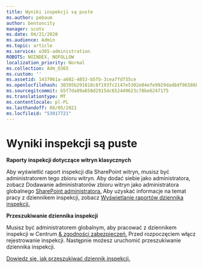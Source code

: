 ```yaml
---
title: Wyniki inspekcji są puste
ms.author: pebaum
author: bentoncity
manager: scotv
ms.date: 04/21/2020
ms.audience: Admin
ms.topic: article
ms.service: o365-administration
ROBOTS: NOINDEX, NOFOLLOW
localization_priority: Normal
ms.collection: Adm_O365
ms.custom: ''
ms.assetid: 1437061a-a602-4853-b5fb-3cea7fd735ce
ms.openlocfilehash: 30395b291818c8f193fc2147e5302e04efe9929dad8df96586be1c3e75bd35aa
ms.sourcegitcommit: b5f7da89a650d2915dc652449623c78be6247175
ms.translationtype: MT
ms.contentlocale: pl-PL
ms.lasthandoff: 08/05/2021
ms.locfileid: "53917721"
---
```

# <a name="auditing-results-are-blank"></a>Wyniki inspekcji są puste

 **Raporty inspekcji dotyczące witryn klasycznych**
  
Aby wyświetlić raport inspekcji dla SharePoint witryn, musisz być administratorem tego zbioru witryn. Aby dodać siebie jako administratora, zobacz Dodawanie administratorów zbioru witryn jako administratora globalnego [SharePoint administratora.](https://go.microsoft.com/fwlink/?linkid=869390) Aby uzyskać informacje na temat pracy z dziennikem inspekcji, zobacz [Wyświetlanie raportów dziennika inspekcji.](https://go.microsoft.com/fwlink/?linkid=395237) 
  
 **Przeszukiwanie dziennika inspekcji**
  
Musisz być administratorem globalnym, aby pracować z dziennikem inspekcji w Centrum [ &amp; zgodności zabezpieczeń.](https://protection.office.com) Przed rozpoczęciem włącz rejestrowanie inspekcji. Następnie możesz uruchomić przeszukiwanie dziennika inspekcji. 
  
[Dowiedz się, jak przeszukiwać dziennik inspekcji.](https://go.microsoft.com/fwlink/?linkid=708432)
  

